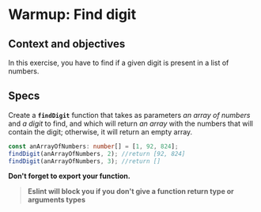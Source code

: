 # Warmup: Find digit

## Context and objectives

In this exercise, you have to find if a given digit is present in a list of numbers.

## Specs

Create a **`findDigit`** function that takes as parameters *an array of numbers* and *a digit* to find, and which will return *an array* with the numbers that will contain the digit; otherwise, it will return an empty array.

```typescript
const anArrayOfNumbers: number[] = [1, 92, 824];
findDigit(anArrayOfNumbers, 2); //return [92, 824]
findDigit(anArrayOfNumbers, 3); //return []
```

**Don't forget to export your function.**

>**Eslint will block you if you don't give a function return type or arguments types**
